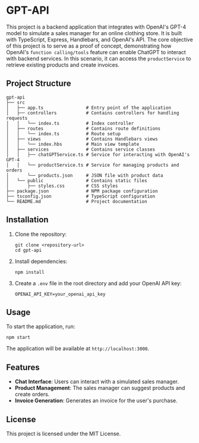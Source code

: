 # GPT-API

This project is a backend application that integrates with OpenAI's GPT-4 model to simulate a sales manager for an online clothing store. It is built with TypeScript, Express, Handlebars, and OpenAI's API. The core objective of this project is to serve as a proof of concept, demonstrating how OpenAI's `function calling/tools` feature can enable ChatGPT to interact with backend services. In this scenario, it can access the `productService` to retrieve existing products and create invoices.

## Project Structure

```
gpt-api
├── src
│   ├── app.ts                # Entry point of the application
│   ├── controllers           # Contains controllers for handling requests
│   │   └── index.ts          # Index controller
│   ├── routes                # Contains route definitions
│   │   └── index.ts          # Route setup
│   ├── views                 # Contains Handlebars views
│   │   └── index.hbs         # Main view template
│   ├── services              # Contains service classes
│   │   ├── chatGPTService.ts # Service for interacting with OpenAI's GPT-4
│   │   └── productService.ts # Service for managing products and orders
│       └── products.json     # JSON file with product data
│   └── public                # Contains static files
│       ├── styles.css        # CSS styles
├── package.json              # NPM package configuration
├── tsconfig.json             # TypeScript configuration
└── README.md                 # Project documentation
```

## Installation

1. Clone the repository:

   ```
   git clone <repository-url>
   cd gpt-api
   ```

2. Install dependencies:

   ```
   npm install
   ```

3. Create a `.env` file in the root directory and add your OpenAI API key:
   ```
   OPENAI_API_KEY=your_openai_api_key
   ```

## Usage

To start the application, run:

```
npm start
```

The application will be available at `http://localhost:3000`.

## Features

- **Chat Interface**: Users can interact with a simulated sales manager.
- **Product Management**: The sales manager can suggest products and create orders.
- **Invoice Generation**: Generates an invoice for the user's purchase.

## License

This project is licensed under the MIT License.
